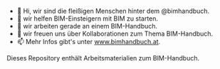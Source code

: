 - 👋 Hi, wir sind die fleißigen Menschen hinter dem @bimhandbuch.
- 👀 wir helfen BIM-Einsteigern mit BIM zu starten. 
- 🌱 wir arbeiten gerade an einem BIM-Handbuch.
- 💞️ wir freuen uns über Kollaborationen zum Thema BIM-Handbuch.
- 📫 Mehr Infos gibt's unter www.bimhandbuch.at.

Dieses Repository enthält Arbeitsmaterialien zum BIM-Handbuch.

<!---
bimhandbuch/bimhandbuch is a ✨ special ✨ repository because its `README.md` (this file) appears on your GitHub profile.
You can click the Preview link to take a look at your changes.
--->
